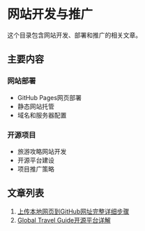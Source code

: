 # 网站开发与推广

这个目录包含网站开发、部署和推广的相关文章。

## 主要内容

### 网站部署
- GitHub Pages网页部署
- 静态网站托管
- 域名和服务器配置

### 开源项目
- 旅游攻略网站开发
- 开源平台建设
- 项目推广策略

## 文章列表

1. [上传本地网页到GitHub网址完整详细步骤](./github-pages-deployment.md)
2. [Global Travel Guide开源平台详解](./global-travel-guide.md)